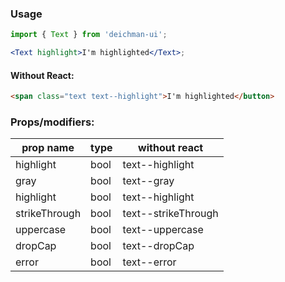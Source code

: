### Usage

```jsx
import { Text } from 'deichman-ui';

<Text highlight>I'm highlighted</Text>;
```

#### Without React:

```html
<span class="text text--highlight">I'm highlighted</button>
```

### Props/modifiers:

| prop name     | type | without react       |
| ------------- | ---- | ------------------- |
| highlight     | bool | text--highlight     |
| gray          | bool | text--gray          |
| highlight     | bool | text--highlight     |
| strikeThrough | bool | text--strikeThrough |
| uppercase     | bool | text--uppercase     |
| dropCap       | bool | text--dropCap       |
| error         | bool | text--error         |
